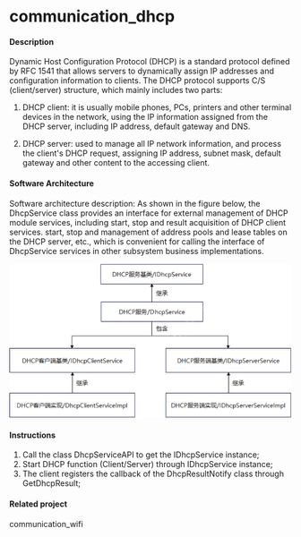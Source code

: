 # communication_dhcp

#### Description
Dynamic Host Configuration Protocol (DHCP) is a standard protocol defined by RFC 1541 that allows servers to dynamically assign IP addresses and configuration information to clients. The DHCP protocol supports C/S (client/server) structure, which mainly includes two parts:

1. DHCP client: it is usually mobile phones, PCs, printers and other terminal devices in the network, using the IP information assigned from the DHCP server, including IP address, default gateway and DNS.

2. DHCP server: used to manage all IP network information, and process the client's DHCP request, assigning IP address, subnet mask, default gateway and other content to the accessing client.

#### Software Architecture
Software architecture description:
As shown in the figure below, the DhcpService class provides an interface for external management of DHCP module services, including start, stop and result acquisition of DHCP client services. start, stop and management of address pools and lease tables on the DHCP server, etc., which is convenient for calling the interface of DhcpService services in other subsystem business implementations.

![](figures/zh-cn_image_dhcp.png)

#### Instructions

1. Call the class DhcpServiceAPI to get the IDhcpService instance;
2. Start DHCP function (Client/Server) through IDhcpService instance;
3. The client registers the callback of the DhcpResultNotify class through GetDhcpResult;

#### Related project

communication_wifi
